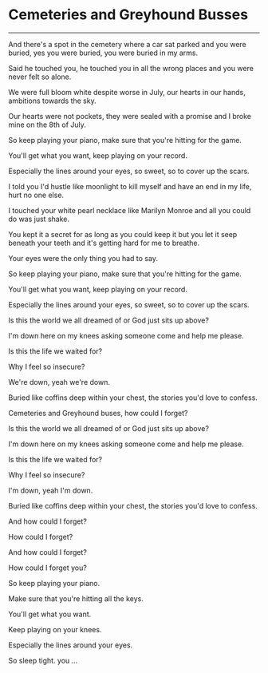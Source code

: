 # Cemeteries and Greyhound Busses

---

And there's a spot in the cemetery where a car sat parked and you were buried, yes you were buried, you were buried in my arms.

Said he touched you, he touched you in all the wrong places and you were never felt so alone.

We were full bloom white despite worse in July, our hearts in our hands, ambitions towards the sky.

Our hearts were not pockets, they were sealed with a promise and I broke mine on the 8th of July.

So keep playing your piano, make sure that you're hitting for the game.

You'll get what you want, keep playing on your record.

Especially the lines around your eyes, so sweet, so to cover up the scars.

I told you I'd hustle like moonlight to kill myself and have an end in my life, hurt no one else.

I touched your white pearl necklace like Marilyn Monroe and all you could do was just shake.

You kept it a secret for as long as you could keep it but you let it seep beneath your teeth and it's getting hard for me to breathe.

Your eyes were the only thing you had to say.

So keep playing your piano, make sure that you're hitting for the game.

You'll get what you want, keep playing on your record.

Especially the lines around your eyes, so sweet, so to cover up the scars.

Is this the world we all dreamed of or God just sits up above?

I'm down here on my knees asking someone come and help me please.

Is this the life we waited for?

Why I feel so insecure?

We're down, yeah we're down.

Buried like coffins deep within your chest, the stories you'd love to confess.

Cemeteries and Greyhound buses, how could I forget?

Is this the world we all dreamed of or God just sits up above?

I'm down here on my knees asking someone come and help me please.

Is this the life we waited for?

Why I feel so insecure?

I'm down, yeah I'm down.

Buried like coffins deep within your chest, the stories you'd love to confess.

And how could I forget?

How could I forget?

And how could I forget?

How could I forget you?

So keep playing your piano.

Make sure that you're hitting all the keys.

You'll get what you want.

Keep playing on your knees.

Especially the lines around your eyes.

So sleep tight. you …
